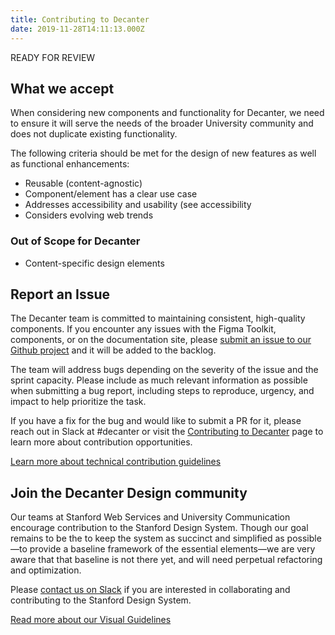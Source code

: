 ```yaml
---
title: Contributing to Decanter
date: 2019-11-28T14:11:13.000Z
---
```

READY FOR REVIEW

## What we accept

<p class="su-intro-text">When considering new components and functionality for Decanter, we need to ensure it will serve the needs of the broader University community and does not duplicate existing functionality.</p> 

The following criteria should be met for the design of new features as well as functional enhancements:

* Reusable (content-agnostic)
* Component/element has a clear use case
* Addresses accessibility and usability (see accessibility
* Considers evolving web trends

### Out of Scope for Decanter

* Content-specific design elements

## Report an Issue

The Decanter team is committed to maintaining consistent, high-quality components. If you encounter any issues with the Figma Toolkit, components, or on the documentation site, please [submit an issue to our Github project](https://github.com/SU-SWS/decanter) and it will be added to the backlog.

The team will address bugs depending on the severity of the issue and the sprint capacity. Please include as much relevant information as possible when submitting a bug report, including steps to reproduce, urgency, and impact to help prioritize the task.

If you have a fix for the bug and would like to submit a PR for it, please reach out in Slack at #decanter or visit the [Contributing to Decanter](/page/about-contributing-what-can-i-contribute/) page to learn more about contribution opportunities.

<a href="/page/about-contributing/" class="su-link su-link--action">Learn more about technical contribution guidelines</a>

## Join the Decanter Design community

Our teams at Stanford Web Services and University Communication encourage contribution to the Stanford Design System. Though our goal remains to be the to keep the system as succinct and simplified as possible—to provide a baseline framework of the essential elements—we are very aware that that baseline is not there yet, and will need perpetual refactoring and optimization. 

Please [contact us on Slack](/page/about-contributing-how-to-communicate/) if you are interested in collaborating and contributing to the Stanford Design System.

<a href="/page/visual-guidelines/" class="su-link su-link--action"> Read more about our Visual Guidelines</a>
